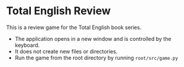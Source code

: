 # Total English Review
This is a review game for the Total English book series.
* The application opens in a new window and is controlled by the keyboard.
* It does not create new files or directories.
* Run the game from the root directory by running `root/src/game.py`






